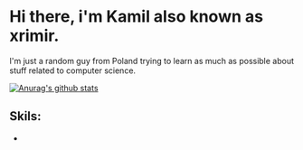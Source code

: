 # Hi there, i'm Kamil also known as xrimir.

I'm just a random guy from Poland trying to learn as much as possible about stuff related to computer science.

[![Anurag's github stats](https://github-readme-stats.vercel.app/api?username=xrimir)](https://github.com/anuraghazra/github-readme-stats)
## Skils:
*

